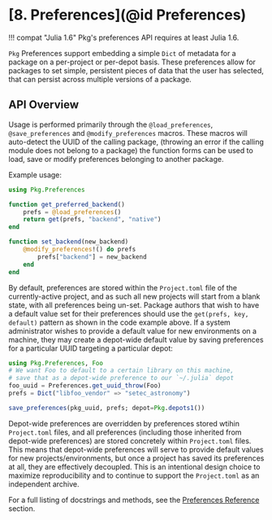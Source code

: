 # [**8.** Preferences](@id Preferences)

!!! compat "Julia 1.6"
    Pkg's preferences API requires at least Julia 1.6.

`Pkg` Preferences support embedding a simple `Dict` of metadata for a package on a per-project or per-depot basis.  These preferences allow for packages to set simple, persistent pieces of data that the user has selected, that can persist across multiple versions of a package.

## API Overview

Usage is performed primarily through the `@load_preferences`, `@save_preferences` and `@modify_preferences` macros.  These macros will auto-detect the UUID of the calling package, (throwing an error if the calling module does not belong to a package) the function forms can be used to load, save or modify preferences belonging to another package.

Example usage:

```julia
using Pkg.Preferences

function get_preferred_backend()
    prefs = @load_preferences()
    return get(prefs, "backend", "native")
end

function set_backend(new_backend)
    @modify_preferences!() do prefs
        prefs["backend"] = new_backend
    end
end
```

By default, preferences are stored within the `Project.toml` file of the currently-active project, and as such all new projects will start from a blank state, with all preferences being un-set.
Package authors that wish to have a default value set for their preferences should use the `get(prefs, key, default)` pattern as shown in the code example above.
If a system administrator wishes to provide a default value for new environments on a machine, they may create a depot-wide default value by saving preferences for a particular UUID targeting a particular depot:

```julia
using Pkg.Preferences, Foo
# We want Foo to default to a certain library on this machine,
# save that as a depot-wide preference to our `~/.julia` depot
foo_uuid = Preferences.get_uuid_throw(Foo)
prefs = Dict("libfoo_vendor" => "setec_astronomy")

save_preferences(pkg_uuid, prefs; depot=Pkg.depots1())
```

Depot-wide preferences are overridden by preferences stored wtihin `Project.toml` files, and all preferences (including those inherited from depot-wide preferences) are stored concretely within `Project.toml` files.
This means that depot-wide preferences will serve to provide default values for new projects/environments, but once a project has
saved its preferences at all, they are effectively decoupled.
This is an intentional design choice to maximize reproducibility and to continue to support the `Project.toml` as an independent archive.

For a full listing of docstrings and methods, see the [Preferences Reference](@ref) section.
